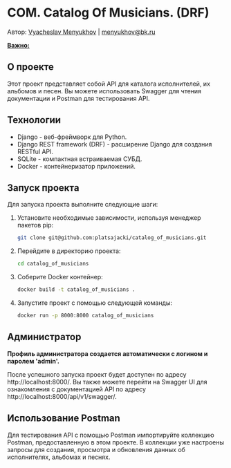 # COM. Catalog Of Musicians. (DRF)

Автор: [Vyacheslav Menyukhov](https://github.com/platsajacki) | menyukhov@bk.ru

[**Важно:**](#администратор)

## О проекте
Этот проект представляет собой API для каталога исполнителей, их альбомов и песен. Вы можете использовать Swagger для чтения документации и Postman для тестирования API.

## Технологии
- Django - веб-фреймворк для Python.
- Django REST framework (DRF) - расширение Django для создания RESTful API.
- SQLite - компактная встраиваемая СУБД.
- Docker - контейнеризатор приложений.

## Запуск проекта
Для запуска проекта выполните следующие шаги:

1. Установите необходимые зависимости, используя менеджер пакетов pip:
    ```bash
    git clone git@github.com:platsajacki/catalog_of_musicians.git
    ```

2. Перейдите в директорию проекта:
    ```bash
    cd catalog_of_musicians
    ```

3. Соберите Docker контейнер:
    ```bash
    docker build -t catalog_of_musicians .
    ```

4. Запустите проект с помощью следующей команды:
    ```bash
    docker run -p 8000:8000 catalog_of_musicians
    ```

## Администратор
**Профиль администратора создается автоматически с логином и паролем 'admin'.**

После успешного запуска проект будет доступен по адресу http://localhost:8000/. Вы также можете перейти на Swagger UI для ознакомления с документацией API по адресу http://localhost:8000/api/v1/swagger/.


## Использование Postman
Для тестирования API с помощью Postman импортируйте коллекцию Postman, предоставленную в этом проекте. В коллекции уже настроены запросы для создания, просмотра и обновления данных об исполнителях, альбомах и песнях.
